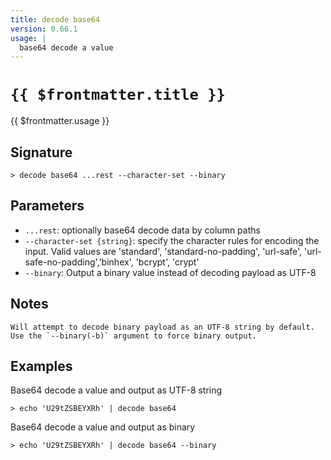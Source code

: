 ```yaml
---
title: decode base64
version: 0.66.1
usage: |
  base64 decode a value
---
```


# <code>{{ $frontmatter.title }}</code>

<div style='white-space: pre-wrap;'>{{ $frontmatter.usage }}</div>

## Signature

```> decode base64 ...rest --character-set --binary```

## Parameters

 -  `...rest`: optionally base64 decode data by column paths
 -  `--character-set {string}`: specify the character rules for encoding the input.
	Valid values are 'standard', 'standard-no-padding', 'url-safe', 'url-safe-no-padding','binhex', 'bcrypt', 'crypt'
 -  `--binary`: Output a binary value instead of decoding payload as UTF-8

## Notes
```text
Will attempt to decode binary payload as an UTF-8 string by default. Use the `--binary(-b)` argument to force binary output.
```
## Examples

Base64 decode a value and output as UTF-8 string
```shell
> echo 'U29tZSBEYXRh' | decode base64
```

Base64 decode a value and output as binary
```shell
> echo 'U29tZSBEYXRh' | decode base64 --binary
```
